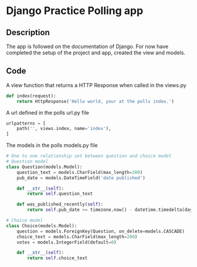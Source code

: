 # Django Practice Polling app

## Description

The app is followed on the documentation of Django.
For now have completed the setup of the project and app, created the view and models.

## Code

A view function that returns a HTTP Response when called in the views.py

```Python
def index(request):
    return HttpResponse('Hello world, your at the polls index.')
```

A url defined in the polls url.py file

```Python
urlpatterns = [
    path('', views.index, name='index'),
]
```

The models in the polls models.py file

```Python
# One to one relationship set between question and choice model
# Question model
class Question(models.Model):
    question_text = models.CharField(max_length=200)
    pub_date = models.DateTimeField('date published')

    def __str__(self):
        return self.question_text

    def was_published_recently(self):
        return self.pub_date >= timezone.now() - datetime.timedelta(days=1)

# Choice model
class Choice(models.Model):
    question = models.ForeignKey(Question, on_delete=models.CASCADE)
    choice_text = models.CharField(max_length=200)
    votes = models.IntegerField(default=0)

    def __str__(self):
        return self.choice_text
```
